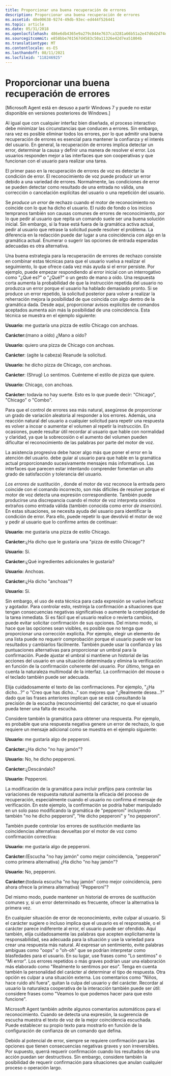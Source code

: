 ```yaml
---
title: Proporcionar una buena recuperación de errores
description: Proporcionar una buena recuperación de errores
ms.assetid: 48e00638-9274-49db-93ec-ed444f526441
ms.topic: article
ms.date: 05/31/2018
ms.openlocfilehash: 486e6db4365e9a279c844e7637ca3281a66b51a2e47d6d2d74d374ab4c55f146
ms.sourcegitcommit: e858bbe701567d4583c50a11326e42d7ea51804b
ms.translationtype: MT
ms.contentlocale: es-ES
ms.lasthandoff: 08/11/2021
ms.locfileid: "118246925"
---
```

# <a name="provide-good-error-recovery"></a>Proporcionar una buena recuperación de errores

\[Microsoft Agent está en desuso a partir Windows 7 y puede no estar disponible en versiones posteriores de Windows.\]

Al igual que con cualquier interfaz bien diseñada, el proceso interactivo debe minimizar las circunstancias que conducen a errores. Sin embargo, rara vez es posible eliminar todos los errores, por lo que admitir una buena recuperación de errores es esencial para mantener la confianza y el interés del usuario. En general, la recuperación de errores implica detectar un error, determinar la causa y definir una manera de resolver el error. Los usuarios responden mejor a las interfaces que son cooperativas y que funcionan con el usuario para realizar una tarea.

El primer paso en la recuperación de errores de voz es detectar la condición de error. El reconocimiento de voz puede producir un error debido a una variedad de errores. Normalmente, las condiciones de error se pueden detectar como resultado de una entrada no válida, una corrección o cancelación explícitas del usuario o una repetición del usuario.

Se *produce un error* de rechazo cuando el motor de reconocimiento no coincide con lo que ha dicho el usuario. El ruido de fondo o los inicios tempranos también son causas comunes de errores de reconocimiento, por lo que pedir al usuario que repita un comando suele ser una buena solución inicial. Sin embargo, si la frase está fuera de la gramática activa actual, pedir al usuario que retrase la solicitud puede resolver el problema. La diferencia en la redacción puede dar lugar a una coincidencia con algo en la gramática actual. Enumerar o sugerir las opciones de entrada esperadas adecuadas es otra alternativa.

Una buena estrategia para la recuperación de errores de rechazo consiste en combinar estas técnicas para que el usuario vuelva a realizar el seguimiento, lo que ofrece cada vez más ayuda si el error persiste. Por ejemplo, puede empezar respondiendo al error inicial con un interrogativo como "¿Qué es?" o "¿Qué?" o un gesto de mano a oído. Una respuesta corta aumenta la probabilidad de que la instrucción repetida del usuario no produzca un error porque el usuario ha hablado demasiado pronto. Si se produce un error repetido, la solicitud posterior para volver a realizar la reherración mejora la posibilidad de que coincida con algo dentro de la gramática dada. Desde aquí, proporcionar avisos explícitos de comandos aceptados aumenta aún más la posibilidad de una coincidencia. Esta técnica se muestra en el ejemplo siguiente:

**Usuario:** me gustaría una pizza de estilo Chicago con anchoas.

**Carácter:**(mano a oído) ¿Mano a oído?

**Usuario:** quiero una pizza de Chicago con anchoas.

**Carácter**: (agite la cabeza) Reanude la solicitud.

**Usuario:** he dicho pizza de Chicago, con anchoas.

**Carácter**: (Shrug) Lo sentimos. Cuénteme el estilo de pizza que quiere.

**Usuario:** Chicago, con anchoas.

**Carácter:** todavía no hay suerte. Esto es lo que puede decir: "Chicago", "Chicago" o "Combo".

Para que el control de errores sea más natural, asegúrese de proporcionar un grado de variación aleatoria al responder a los errores. Además, una reacción natural del usuario a cualquier solicitud para repetir una respuesta es volver a incoar o aumentar el volumen al repetir la instrucción. En ocasiones, puede resultar útil recordar al usuario que hable con normalidad y claridad, ya que la sobrecosión o el aumento del volumen pueden dificultar el reconocimiento de las palabras por parte del motor de voz.

La asistencia progresiva debe hacer algo más que poner el error en la atención del usuario. debe guiar al usuario para que hable en la gramática actual proporcionando sucesivamente mensajes más informativos. Las interfaces que parecen estar intentando comprender fomentan un alto grado de satisfacción y tolerancia del usuario.

*Los errores de* sustitución , donde el motor de voz reconoce la entrada pero coincide con el comando incorrecto, son más difíciles de resolver porque el motor de voz detecta una expresión correspondiente. También puede producirse una discrepancia cuando el motor de voz interpreta sonidos extraños como entrada válida (también conocida como error *de inserción).* En estas situaciones, se necesita ayuda del usuario para identificar la condición de error. Para ello, puede repetir lo que devolvió el motor de voz y pedir al usuario que lo confirme antes de continuar:

**Usuario:** me gustaría una pizza de estilo Chicago.

**Carácter:**¿Ha dicho que le gustaría una "pizza de estilo Chicago"?

**Usuario:** Sí.

**Carácter:**¿Qué ingredientes adicionales le gustaría?

**Usuario:** Anchoas.

**Carácter:**¿Ha dicho "anchoas"?

**Usuario:** Sí.

Sin embargo, el uso de esta técnica para cada expresión se vuelve ineficaz y agotador. Para controlar esto, restrinja la confirmación a situaciones que tengan consecuencias negativas significativas o aumente la complejidad de la tarea inmediata. Si es fácil que el usuario realice o revierta cambios, puede evitar solicitar confirmación de sus opciones. Del mismo modo, si hace que las opciones sean visibles, es posible que no tenga que proporcionar una corrección explícita. Por ejemplo, elegir un elemento de una lista puede no requerir comprobación porque el usuario puede ver los resultados y cambiarlos fácilmente. También puede usar la confianza y las puntuaciones alternativas para proporcionar un umbral para la confirmación. Puede ajustar el umbral si mantiene un historial de las acciones del usuario en una situación determinada y elimina la verificación en función de la confirmación coherente del usuario. Por último, tenga en cuenta la naturaleza multimodal de la interfaz. La confirmación del mouse o el teclado también puede ser adecuada.

Elija cuidadosamente el texto de las confirmaciones. Por ejemplo, "¿Ha dicho...?" o "Creo que has dicho..." son mejores que "¿Realmente desea...?" dado que las frases anteriores implican que se está consultando la precisión de la escucha (reconocimiento) del carácter, no que el usuario pueda tener una falta de escucha.

Considere también la gramática para obtener una respuesta. Por ejemplo, es probable que una respuesta negativa genere un error de rechazo, lo que requiere un mensaje adicional como se muestra en el ejemplo siguiente:

**Usuario:** me gustaría algo de pepperoni.

**Carácter:**¿Ha dicho "no hay jamón"?

**Usuario:** No, he dicho pepperoni.

**Carácter:**¿Descándalo?

**Usuario:** Pepperoni.

La modificación de la gramática para incluir prefijos para controlar las variaciones de respuesta natural aumenta la eficacia del proceso de recuperación, especialmente cuando el usuario no confirma el mensaje de verificación. En este ejemplo, la confirmación se podría haber manipulado en un solo paso modificando la gramática de "pepperoni" incluyendo también "no he dicho pepperoni", "He dicho pepperoni" y "no pepperoni".

También puede controlar los errores de sustitución mediante las coincidencias alternativas devueltas por el motor de voz como confirmación correctiva:

**Usuario:** me gustaría algo de pepperoni.

**Carácter:**(Escucha "no hay jamón" como mejor coincidencia, "pepperoni" como primera alternativa) ¿Ha dicho "no hay jamón"?

**Usuario:** No, pepperoni.

**Carácter:**(todavía escucha "no hay jamón" como mejor coincidencia, pero ahora ofrece la primera alternativa) "Pepperoni"?

Del mismo modo, puede mantener un historial de errores de sustitución comunes y, si un error determinado es frecuente, ofrecer la alternativa la primera vez.

En cualquier situación de error de reconocimiento, evite culpar al usuario. Si el carácter sugiere o incluso implica que el usuario es el responsable, o el carácter parece indiferente al error, el usuario puede ser ofendido. Aquí también, elija cuidadosamente las palabras que acepten explícitamente la responsabilidad, sea adecuada para la situación y use la variedad para crear una respuesta más natural. Al expresar un sentimiento, evite palabras ambiguas como "oops" o "oh-oh" que se podrían interpretar como blasfedades para el usuario. En su lugar, use frases como "Lo sentimos" o "Mi error". Los errores repetidos o más graves podrían usar una elaboración más elaborado como "Realmente lo sentimos por eso". Tenga en cuenta también la personalidad del carácter al determinar el tipo de respuesta. Otra opción es culpar a una situación externa. Los comentarios como "Niños, hace ruido ahí fuera", quitan la culpa del usuario y del carácter. Recordar al usuario la naturaleza cooperativa de la interacción también puede ser útil: considere frases como "Veamos lo que podemos hacer para que esto funcione".

Microsoft Agent también admite algunos comentarios automáticos para el reconocimiento. Cuando se detecta una expresión, la sugerencia de escucha muestra el texto de voz de la mejor coincidencia escuchada. Puede establecer su propio texto para mostrarlo en función de la configuración de confianza de un comando que defina.

Debido al potencial de error, siempre se requiere confirmación para las opciones que tienen consecuencias negativas graves y son irreversibles. Por supuesto, querrá requerir confirmación cuando los resultados de una acción puedan ser destructivos. Sin embargo, considere también la posibilidad de requerir confirmación para situaciones que anulan cualquier proceso o operación largo.

 

 




